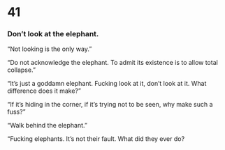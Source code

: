 # 41

### Don’t look at the elephant.

“Not looking is the only way.”

“Do not acknowledge the elephant. To admit its existence is to allow total collapse.”

“It’s just a goddamn elephant. Fucking look at it, don’t look at it. What difference does it make?”

“If it’s hiding in the corner, if it’s trying not to be seen, why make such a fuss?”

“Walk behind the elephant.”

“Fucking elephants. It’s not their fault. What did they ever do?
